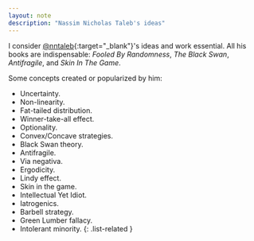 ```yaml
---
layout: note
description: "Nassim Nicholas Taleb's ideas"
---
```


I consider [@nntaleb][1]{:target="_blank"}'s ideas and work essential. All his
books are indispensable: *Fooled By Randomness*, *The Black Swan*,
*Antifragile*, and *Skin In The Game*.

Some concepts created or popularized by him:
- Uncertainty.
- Non-linearity.
- Fat-tailed distribution.
- Winner-take-all effect.
- Optionality.
- Convex/Concave strategies.
- Black Swan theory.
- Antifragile.
- Via negativa.
- Ergodicity.
- Lindy effect.
- Skin in the game.
- Intellectual Yet Idiot.
- Iatrogenics.
- Barbell strategy.
- Green Lumber fallacy.
- Intolerant minority.
{: .list-related }


[1]: https://twitter.com/nntaleb

